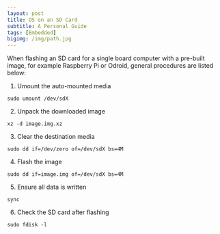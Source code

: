 ```yaml
---
layout: post
title: OS on an SD Card
subtitle: A Personal Guide
tags: [Embedded]
bigimg: /img/path.jpg
---
```



When flashing an SD card for a single board computer with a pre-built image, for example Raspberry Pi or Odroid, general procedures are listed below:

1. Umount the auto-mounted media

```shell
sudo umount /dev/sdX
```

2. Unpack the downloaded image

```shell
xz -d image.img.xz
```

3. Clear the destination media

```shell
sudo dd if=/dev/zero of=/dev/sdX bs=4M
```

4. Flash the image

```shell
sudo dd if=image.img of=/dev/sdX bs=4M
```

5. Ensure all data is written

```shell
sync
```

6. Check the SD card after flashing

```shell
sudo fdisk -l 
```
